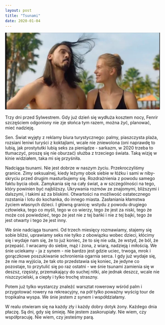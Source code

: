 ```yaml
---
layout: post
title: "Tsunami"
date: 2020-01-04
---
```


![Tsunami](/images/tsunami.webp)

Trzy dni przed Sylwestrem.  Gdy już dzień się wydłuża kosztem nocy, Fenrir szczęściem odgoniony nie zje słońca tym razem, można żyć, planować, mieć nadzieję.

Sen.  Świat wyjęty z reklamy biura turystycznego: palmy, piaszczysta plaża, rozsiani leniwi turyści z koktajlami, wcale nie zniewolona (oni naprawdę to lubią, jak prostytutki lubią seks za pieniądze - sarkazm, w 2020 trzeba to tłumaczyć, proszę się nie oburzać) służba z trzeciego świata. Taką wizję w kinie widziałem, taka mi się przyśniła.

Nadciąga tsunami.  Nie jest dobrze w naszym życiu.  Przekroczyliśmy granice.  Zimy seksualnej, kiedy leżymy obok siebie w łóżku i sami w niby-skryciu przed drugim masturbujemy się. Rozdrażnienia z powodu samego faktu bycia obok. Zamykania się na cały świat, a w szczególności na tego, który powinien być najbliższy.  Ukrywania rozmów ze znajomymi, bliższymi i dalszymi, i takimi aż za bliskimi.  Otwartości na możliwość ostatecznego rozstania i lotu do kochanka, do innego miasta.  Zasłaniania kłamstwa życiem własnych dzieci. I główną granicę: wstydu z powodu drugiego człowieka, tego co myśli, tego w co wierzy, tego że jest za niski, tego że może coś powiedzieć, tego że jest nie z tej bańki i nie z tej bajki, tego że jest otwarty i tego że jest inny.

We śnie nadciąga tsunami.  Od trzech miesięcy rozmawiamy, stajemy się sobie bliżsi, uprawiamy seks nie tylko z obowiązku wobec dzieci, kłócimy się i wydaje nam się, że to już koniec, że to się nie uda, że wstyd, że ból, że przepaść. I wracamy do siebie, mąż i żona, z wiarą, nadzieją i miłością. We śnie uciekamy - ja z synem - nie bardzo jest gdzie uciec, trwoga, mrok i gorączkowe poszukiwanie schronienia ogarnia serca.  I gdy już wydaje się, że nie ma wyjścia, że tak oto przedstawia się koniec, że jedyne co pozostaje, to przytulić się po raz ostatni - we śnie tsunami zamienia się w deszsz, rzęsisty, przemakający do suchej nitki, ale jednak deszcz, wcale nie niszczycielski, a ciepły i tylko trochę straszny.

Potem już tylko wystarczy znaleźć warsztat rowerowy wśród palm i przygotować rowery na rekreacyjny, na pół tylko poważny wyścig tour de tropikalna wyspa. We śnie jestem z synem i współdziałamy.

W realu otwieram się na każdy zły i każdy dobry dotyk żony. Każdego dnia płaczę. Są dni, gdy się śmieję. Nie jestem zaskorupiały. Nie wiem, czy współpracuję. Nie wiem, czy jesteśmy parą.


